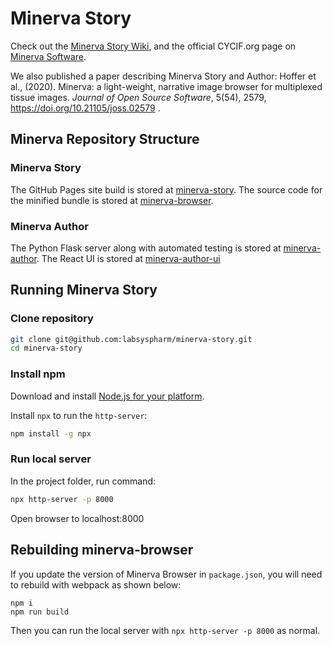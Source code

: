 # Minerva Story 

Check out the [Minerva Story Wiki](https://github.com/labsyspharm/minerva-story/wiki), and the official CYCIF.org page on [Minerva Software](https://www.cycif.org/software/minerva).

We also published a paper describing Minerva Story and Author: 
Hoffer et al., (2020). Minerva: a light-weight, narrative image browser for multiplexed tissue images. _Journal of Open Source Software_, 5(54), 2579, https://doi.org/10.21105/joss.02579 .

## Minerva Repository Structure

### Minerva Story
The GitHub Pages site build is stored at [minerva-story](https://github.com/labsyspharm/minerva-story). The source code for the minified bundle is stored at [minerva-browser](https://github.com/labsyspharm/minerva-browser).

### Minerva Author
The Python Flask server along with automated testing is stored at [minerva-author](https://github.com/labsyspharm/minerva-author). The React UI is stored at [minerva-author-ui](https://github.com/labsyspharm/minerva-author-ui)

## Running Minerva Story

### Clone repository

```bash
git clone git@github.com:labsyspharm/minerva-story.git
cd minerva-story
```

### Install npm

Download and install [Node.js for your platform](https://nodejs.org/en/).

Install `npx` to run the `http-server`:

```bash
npm install -g npx
```

### Run local server

In the project folder, run command:
```bash
npx http-server -p 8000
```

Open browser to localhost:8000

## Rebuilding minerva-browser

If you update the version of Minerva Browser in `package.json`, you will need to rebuild with webpack as shown below:
```
npm i
npm run build
```

Then you can run the local server with `npx http-server -p 8000` as normal.
